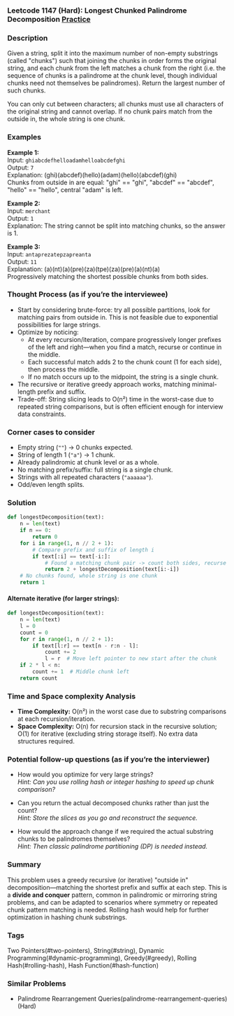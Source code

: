 ### Leetcode 1147 (Hard): Longest Chunked Palindrome Decomposition [Practice](https://leetcode.com/problems/longest-chunked-palindrome-decomposition)

### Description  
Given a string, split it into the maximum number of non-empty substrings (called "chunks") such that joining the chunks in order forms the original string, and each chunk from the left matches a chunk from the right (i.e. the sequence of chunks is a palindrome at the chunk level, though individual chunks need not themselves be palindromes). Return the largest number of such chunks.

You can only cut between characters; all chunks must use all characters of the original string and cannot overlap. If no chunk pairs match from the outside in, the whole string is one chunk.

### Examples  

**Example 1:**  
Input: `ghiabcdefhelloadamhelloabcdefghi`  
Output: `7`  
Explanation: (ghi)(abcdef)(hello)(adam)(hello)(abcdef)(ghi)  
Chunks from outside in are equal: "ghi" == "ghi", "abcdef" == "abcdef", "hello" == "hello", central "adam" is left.

**Example 2:**  
Input: `merchant`  
Output: `1`  
Explanation: The string cannot be split into matching chunks, so the answer is 1.

**Example 3:**  
Input: `antaprezatepzapreanta`  
Output: `11`  
Explanation: (a)(nt)(a)(pre)(za)(tpe)(za)(pre)(a)(nt)(a)  
Progressively matching the shortest possible chunks from both sides.

### Thought Process (as if you’re the interviewee)  
- Start by considering brute-force: try all possible partitions, look for matching pairs from outside in. This is not feasible due to exponential possibilities for large strings.  
- Optimize by noticing:  
  - At every recursion/iteration, compare progressively longer prefixes of the left and right—when you find a match, recurse or continue in the middle.  
  - Each successful match adds 2 to the chunk count (1 for each side), then process the middle.  
  - If no match occurs up to the midpoint, the string is a single chunk.  
- The recursive or iterative greedy approach works, matching minimal-length prefix and suffix.  
- Trade-off: String slicing leads to O(n²) time in the worst-case due to repeated string comparisons, but is often efficient enough for interview data constraints.

### Corner cases to consider  
- Empty string (`""`) → 0 chunks expected.
- String of length 1 (`"a"`) → 1 chunk.
- Already palindromic at chunk level or as a whole.
- No matching prefix/suffix: full string is a single chunk.
- Strings with all repeated characters (`"aaaaaa"`).
- Odd/even length splits.

### Solution

```python
def longestDecomposition(text):
    n = len(text)
    if n == 0:
        return 0
    for i in range(1, n // 2 + 1):
        # Compare prefix and suffix of length i
        if text[:i] == text[-i:]:
            # Found a matching chunk pair -> count both sides, recurse for the middle part
            return 2 + longestDecomposition(text[i:-i])
    # No chunks found, whole string is one chunk
    return 1
```
#### Alternate iterative (for larger strings):

```python
def longestDecomposition(text):
    n = len(text)
    l = 0
    count = 0
    for r in range(1, n // 2 + 1):
        if text[l:r] == text[n - r:n - l]:
            count += 2
            l = r  # Move left pointer to new start after the chunk
    if 2 * l < n:
        count += 1  # Middle chunk left
    return count
```

### Time and Space complexity Analysis  

- **Time Complexity:** O(n²) in the worst case due to substring comparisons at each recursion/iteration.
- **Space Complexity:** O(n) for recursion stack in the recursive solution; O(1) for iterative (excluding string storage itself). No extra data structures required.

### Potential follow-up questions (as if you’re the interviewer)  

- How would you optimize for very large strings?  
  *Hint: Can you use rolling hash or integer hashing to speed up chunk comparison?*

- Can you return the actual decomposed chunks rather than just the count?  
  *Hint: Store the slices as you go and reconstruct the sequence.*

- How would the approach change if we required the actual substring chunks to be palindromes themselves?  
  *Hint: Then classic palindrome partitioning (DP) is needed instead.*

### Summary
This problem uses a greedy recursive (or iterative) "outside in" decomposition—matching the shortest prefix and suffix at each step. This is a **divide and conquer** pattern, common in palindromic or mirroring string problems, and can be adapted to scenarios where symmetry or repeated chunk pattern matching is needed. Rolling hash would help for further optimization in hashing chunk substrings.

### Tags
Two Pointers(#two-pointers), String(#string), Dynamic Programming(#dynamic-programming), Greedy(#greedy), Rolling Hash(#rolling-hash), Hash Function(#hash-function)

### Similar Problems
- Palindrome Rearrangement Queries(palindrome-rearrangement-queries) (Hard)
